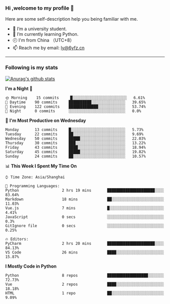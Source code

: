 ### Hi ,welcome to my profile 👋
Here are some self-description help you being familiar with me.
<!--
**liuyunfz/liuyunfz** is a ✨ _special_ ✨ repository because its `README.md` (this file) appears on your GitHub profile.
- 👯 I’m looking to collaborate on ...
- 🤔 I’m looking for help with ...
Here are some ideas to get you started:
-->
- 🏫 I’m a university student.
- 💪 I’m currently learning Python.
- 🕗 I'm from China （UTC+8）
- 📫 Reach me by email: [ly@6yfz.cn](mailto:ly@6yfz.cn)
  
---
### Following is my stats
  
[![Anurag's github stats](https://github-readme-stats.vercel.app/api?username=liuyunfz)](https://github.com/anuraghazra/github-readme-stats)
  
<!--START_SECTION:waka-->
**I'm a Night 🦉** 

```text
🌞 Morning    15 commits     █░░░░░░░░░░░░░░░░░░░░░░░░   6.61% 
🌆 Daytime    90 commits     ██████████░░░░░░░░░░░░░░░   39.65% 
🌃 Evening    122 commits    █████████████░░░░░░░░░░░░   53.74% 
🌙 Night      0 commits      ░░░░░░░░░░░░░░░░░░░░░░░░░   0.0%

```
📅 **I'm Most Productive on Wednesday** 

```text
Monday       13 commits     █░░░░░░░░░░░░░░░░░░░░░░░░   5.73% 
Tuesday      22 commits     ██░░░░░░░░░░░░░░░░░░░░░░░   9.69% 
Wednesday    50 commits     █████░░░░░░░░░░░░░░░░░░░░   22.03% 
Thursday     30 commits     ███░░░░░░░░░░░░░░░░░░░░░░   13.22% 
Friday       43 commits     ████░░░░░░░░░░░░░░░░░░░░░   18.94% 
Saturday     45 commits     █████░░░░░░░░░░░░░░░░░░░░   19.82% 
Sunday       24 commits     ██░░░░░░░░░░░░░░░░░░░░░░░   10.57%

```


📊 **This Week I Spent My Time On** 

```text
⌚︎ Time Zone: Asia/Shanghai

💬 Programming Languages: 
Python                   2 hrs 19 mins       █████████████████████░░░░   83.64% 
Markdown                 18 mins             ██░░░░░░░░░░░░░░░░░░░░░░░   11.03% 
Vue.js                   7 mins              █░░░░░░░░░░░░░░░░░░░░░░░░   4.41% 
JavaScript               0 secs              ░░░░░░░░░░░░░░░░░░░░░░░░░   0.3% 
GitIgnore file           0 secs              ░░░░░░░░░░░░░░░░░░░░░░░░░   0.25%

🔥 Editors: 
PyCharm                  2 hrs 20 mins       █████████████████████░░░░   84.13% 
VS Code                  26 mins             ████░░░░░░░░░░░░░░░░░░░░░   15.87%

```

**I Mostly Code in Python** 

```text
Python                   8 repos             ██████████████████░░░░░░░   72.73% 
Vue                      2 repos             ████░░░░░░░░░░░░░░░░░░░░░   18.18% 
HTML                     1 repo              ██░░░░░░░░░░░░░░░░░░░░░░░   9.09%

```



<!--END_SECTION:waka-->
